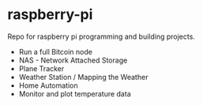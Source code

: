 # raspberry-pi
Repo for raspberry pi programming and building projects.

* Run a full Bitcoin node
* NAS - Network Attached Storage
* Plane Tracker
* Weather Station / Mapping the Weather
* Home Automation
* Monitor and plot temperature data
